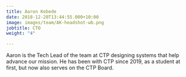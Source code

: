 ```yaml
---
title: Aaron Kebede
date: 2018-12-20T13:44:55.000+10:00
image: images/team/AK-headshot-wb.png
jobtitle: CTO
weight: "4"

---
```

Aaron is the Tech Lead of the team at CTP designing systems that help advance our mission. He has been with CTP since 2019, as a student at first, but now also serves on the CTP Board.
